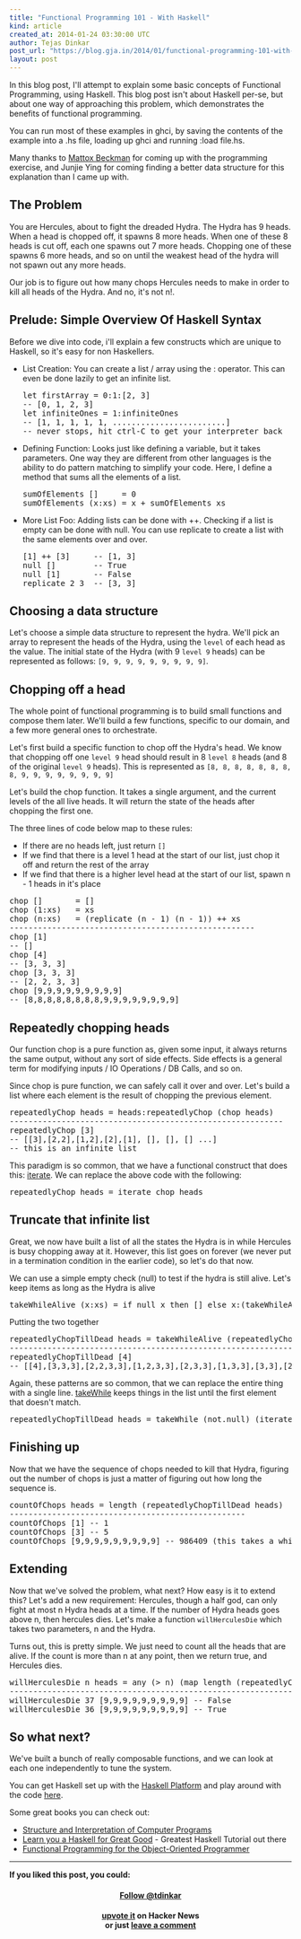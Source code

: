 ```yaml
---
title: "Functional Programming 101 - With Haskell"
kind: article
created_at: 2014-01-24 03:30:00 UTC
author: Tejas Dinkar
post_url: "https://blog.gja.in/2014/01/functional-programming-101-with-haskell.html"
layout: post
---
```

<p>In this blog post, I&#39;ll attempt to explain some basic concepts of Functional Programming, using Haskell. This blog post isn&#39;t about Haskell per-se, but about one way of approaching this problem, which demonstrates the benefits of functional programming.</p> <p>You can run most of these examples in ghci, by saving the contents of the example into a .hs file, loading up ghci and running :load file.hs.</p> <p>Many thanks to <a href="http://www.iit.edu/csl/cs/faculty/beckman_mattox.shtml">Mattox Beckman</a> for coming up with the programming exercise, and Junjie Ying for coming finding a better data structure for this explanation than I came up with.</p><h2 id='the-problem'>The Problem</h2><p>You are Hercules, about to fight the dreaded Hydra. The Hydra has 9 heads. When a head is chopped off, it spawns 8 more heads. When one of these 8 heads is cut off, each one spawns out 7 more heads. Chopping one of these spawns 6 more heads, and so on until the weakest head of the hydra will not spawn out any more heads.</p> <p>Our job is to figure out how many chops Hercules needs to make in order to kill all heads of the Hydra. And no, it&#39;s not n!.</p><h2 id='prelude-simple-overview-of-haskell-syntax'>Prelude: Simple Overview Of Haskell Syntax</h2><p>Before we dive into code, i&#39;ll explain a few constructs which are unique to Haskell, so it&#39;s easy for non Haskellers.</p> <ul><li>List Creation: You can create a list / array using the : operator. This can even be done lazily to get an infinite list. <script src="https://gist.github.com/24df70ad958b0ba87e37.js?file=basics-1.hs"></script><noscript>  <pre>let firstArray = 0:1:[2, 3]<br />-- [0, 1, 2, 3]<br />let infiniteOnes = 1:infiniteOnes<br />-- [1, 1, 1, 1, 1, ........................]<br />-- never stops, hit ctrl-C to get your interpreter back</pre></noscript></li><li>Defining Function: Looks just like defining a variable, but it takes parameters. One way they are different from other languages is the ability to do pattern matching to simplify your code. Here, I define a method that sums all the elements of a list. <script src="https://gist.github.com/24df70ad958b0ba87e37.js?file=basics-2.hs"></script><noscript>  <pre>sumOfElements []     = 0<br />sumOfElements (x:xs) = x + sumOfElements xs</pre></noscript></li><li>More List Foo: Adding lists can be done with ++. Checking if a list is empty can be done with null. You can use replicate to create a list with the same elements over and over. <script src="https://gist.github.com/24df70ad958b0ba87e37.js?file=basics-3.hs"></script><noscript>  <pre>[1] ++ [3]     -- [1, 3]<br />null []        -- True<br />null [1]       -- False<br />replicate 2 3  -- [3, 3]</pre></noscript></li></ul><h2 id='choosing-a-data-structure'>Choosing a data structure</h2><p>Let&#39;s choose a simple data structure to represent the hydra. We&#39;ll pick an array to represent the heads of the Hydra, using the <code>level</code> of each head as the value. The initial state of the Hydra (with 9 <code>level 9</code> heads) can be represented as follows: <code>[9, 9, 9, 9, 9, 9, 9, 9, 9]</code>.</p><h2 id='chopping-off-a-head'>Chopping off a head</h2><p>The whole point of functional programming is to build small functions and compose them later. We&#39;ll build a few functions, specific to our domain, and a few more general ones to orchestrate.</p> <p>Let&#39;s first build a specific function to chop off the Hydra&#39;s head. We know that chopping off one <code>level 9</code> head should result in 8 <code>level 8</code> heads (and 8 of the original <code>level 9</code> heads). This is represented as <code>[8, 8, 8, 8, 8, 8, 8, 8, 9, 9, 9, 9, 9, 9, 9, 9]</code></p> <p>Let&#39;s build the chop function. It takes a single argument, and the current levels of the all live heads. It will return the state of the heads after chopping the first one.</p> <p>The three lines of code below map to these rules:</p> <ul><li>If there are no heads left, just return <code>[]</code></li><li>If we find that there is a level 1 head at the start of our list, just chop it off and return the rest of the array</li><li>If we find that there is a higher level head at the start of our list, spawn n - 1 heads in it&#39;s place</li></ul> <p><script src="https://gist.github.com/24df70ad958b0ba87e37.js?file=chop.hs"></script><noscript>  <pre>chop []       = []<br />chop (1:xs)   = xs<br />chop (n:xs)   = (replicate (n - 1) (n - 1)) ++ xs<br />----------------------------------------------------<br />chop [1]<br />-- []<br />chop [4]<br />-- [3, 3, 3]<br />chop [3, 3, 3]<br />-- [2, 2, 3, 3]<br />chop [9,9,9,9,9,9,9,9,9]<br />-- [8,8,8,8,8,8,8,8,9,9,9,9,9,9,9,9]</pre></noscript></p><h2 id='repeatedly-chopping-heads'>Repeatedly chopping heads</h2><p>Our function chop is a pure function as, given some input, it always returns the same output, without any sort of side effects. Side effects is a general term for modifying inputs / IO Operations / DB Calls, and so on.</p> <p>Since chop is pure function, we can safely call it over and over. Let&#39;s build a list where each element is the result of chopping the previous element. <script src="https://gist.github.com/24df70ad958b0ba87e37.js?file=repeatedly-chop1.hs"></script><noscript>  <pre>repeatedlyChop heads = heads:repeatedlyChop (chop heads)<br />----------------------------------------------------------<br />repeatedlyChop [3]<br />-- [[3],[2,2],[1,2],[2],[1], [], [], [] ...]<br />-- this is an infinite list</pre></noscript></p> <p>This paradigm is so common, that we have a functional construct that does this: <a href="http://hackage.haskell.org/package/base-4.6.0.1/docs/Prelude.html#v:iterate">iterate</a>. We can replace the above code with the following: <script src="https://gist.github.com/24df70ad958b0ba87e37.js?file=repeatedly-chop2.hs"></script><noscript>  <pre>repeatedlyChop heads = iterate chop heads</pre></noscript></p><h2 id='truncate-that-infinite-list'>Truncate that infinite list</h2><p>Great, we now have built a list of all the states the Hydra is in while Hercules is busy chopping away at it. However, this list goes on forever (we never put in a termination condition in the earlier code), so let&#39;s do that now.</p> <p>We can use a simple empty check (null) to test if the hydra is still alive. Let&#39;s keep items as long as the Hydra is alive <script src="https://gist.github.com/24df70ad958b0ba87e37.js?file=takewhilealive.hs"></script><noscript>  <pre>takeWhileAlive (x:xs) = if null x then [] else x:(takeWhileAlive xs)</pre></noscript></p> <p>Putting the two together <script src="https://gist.github.com/24df70ad958b0ba87e37.js?file=iteratethroughheads.hs"></script><noscript>  <pre>repeatedlyChopTillDead heads = takeWhileAlive (repeatedlyChopTillDead heads)<br />----------------------------------------------------------------------------<br />repeatedlyChopTillDead [4]<br />-- [[4],[3,3,3],[2,2,3,3],[1,2,3,3],[2,3,3],[1,3,3],[3,3],[2,2,3],[1,2,3],[2,3],[1,3],[3],[2,2],[1,2],[2],[1]]</pre></noscript></p> <p>Again, these patterns are so common, that we can replace the entire thing with a single line. <a href="http://hackage.haskell.org/package/base-4.6.0.1/docs/Prelude.html#v:takeWhile">takeWhile</a> keeps things in the list until the first element that doesn&#39;t match. <script src="https://gist.github.com/24df70ad958b0ba87e37.js?file=repeatedly-simple.hs"></script><noscript>  <pre>repeatedlyChopTillDead heads = takeWhile (not.null) (iterate chop heads)</pre></noscript></p><h2 id='finishing-up'>Finishing up</h2><p>Now that we have the sequence of chops needed to kill that Hydra, figuring out the number of chops is just a matter of figuring out how long the sequence is. <script src="https://gist.github.com/24df70ad958b0ba87e37.js?file=count-chops.hs"></script><noscript>  <pre>countOfChops heads = length (repeatedlyChopTillDead heads)<br />--------------------------------------------------<br />countOfChops [1] -- 1<br />countOfChops [3] -- 5<br />countOfChops [9,9,9,9,9,9,9,9,9] -- 986409 (this takes a while)</pre></noscript></p><h2 id='extending'>Extending</h2><p>Now that we&#39;ve solved the problem, what next? How easy is it to extend this? Let&#39;s add a new requirement: Hercules, though a half god, can only fight at most n Hydra heads at a time. If the number of Hydra heads goes above n, then hercules dies. Let&#39;s make a function <code>willHerculesDie</code> which takes two parameters, n and the Hydra.</p> <p>Turns out, this is pretty simple. We just need to count all the heads that are alive. If the count is more than n at any point, then we return true, and Hercules dies. <script src="https://gist.github.com/24df70ad958b0ba87e37.js?file=herculeswilldie.hs"></script><noscript>  <pre>willHerculesDie n heads = any (> n) (map length (repeatedlyChopTillDead heads))<br />----------------------------------------------------------------------------<br />willHerculesDie 37 [9,9,9,9,9,9,9,9,9] -- False<br />willHerculesDie 36 [9,9,9,9,9,9,9,9,9] -- True</pre></noscript></p><h2 id='so-what-next'>So what next?</h2><p>We&#39;ve built a bunch of really composable functions, and we can look at each one independently to tune the system.</p> <p>You can get Haskell set up with the <a href="http://www.haskell.org/platform/">Haskell Platform</a> and play around with the code <a href="https://gist.github.com/gja/24df70ad958b0ba87e37/#file-hydra-hs">here</a>.</p> <p>Some great books you can check out:</p> <ul><li><a href="http://mitpress.mit.edu/sicp/full-text/book/book.html">Structure and Interpretation of Computer Programs</a></li><li><a href="http://learnyouahaskell.com/">Learn you a Haskell for Great Good</a> - Greatest Haskell Tutorial out there</li><li><a href="https://leanpub.com/fp-oo">Functional Programming for the Object-Oriented Programmer</a></li></ul> <p><hr /><b>If you liked this post, you could:</b><br /> <h4 style="text-align: center;">  <a class="twitter-follow-button" data-show-count="false" href="https://twitter.com/tdinkar">Follow @tdinkar</a></h4> <div style="text-align: center;">  <b><a href="http://news.ycombinator.com/item?id=7113259">upvote it</a> on Hacker News</b></div> <div style="text-align: center;">  <b>or just <a href="http://www.blogger.com/comment.g?blogID=9188785269813520484&postID=5931143789690992852">leave a comment</a></b></div> <br/></p>

